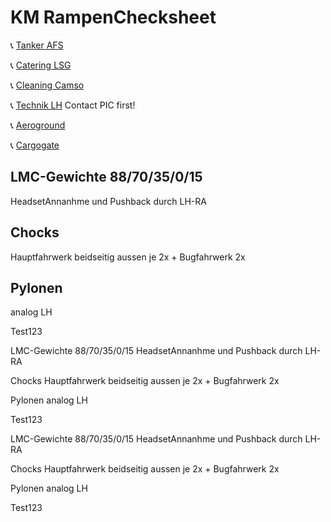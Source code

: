 # KM RampenChecksheet

📞 [Tanker AFS](tel://08001507090)

📞 [Catering LSG](tel://08001507090)

📞 [Cleaning Camso](tel://08001507090)

📞 [Technik LH](tel://08001507090) Contact PIC first!

📞 [Aeroground](tel://08001507090)

📞 [Cargogate](tel://08001507090)

## LMC-Gewichte 88/70/35/0/15

HeadsetAnnanhme und Pushback durch LH-RA

## Chocks

Hauptfahrwerk beidseitig aussen je 2x + Bugfahrwerk 2x

## Pylonen

analog LH

Test123


LMC-Gewichte 88/70/35/0/15
HeadsetAnnanhme und Pushback durch LH-RA

Chocks
Hauptfahrwerk beidseitig aussen je 2x + Bugfahrwerk 2x

Pylonen
analog LH

Test123

LMC-Gewichte 88/70/35/0/15
HeadsetAnnanhme und Pushback durch LH-RA

Chocks
Hauptfahrwerk beidseitig aussen je 2x + Bugfahrwerk 2x

Pylonen
analog LH

Test123
